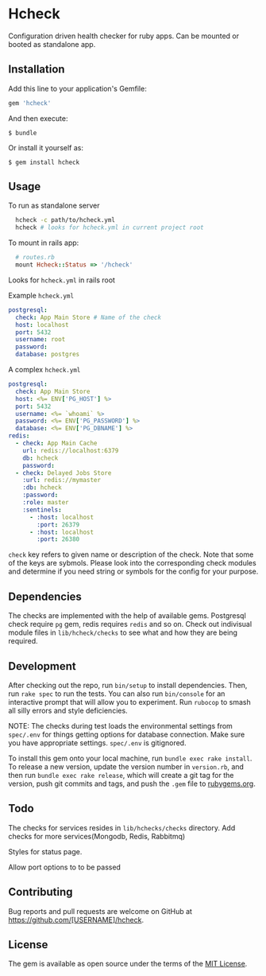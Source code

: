 # Hcheck

Configuration driven health checker for ruby apps. Can be mounted or booted as standalone app.

## Installation

Add this line to your application's Gemfile:

```ruby
gem 'hcheck'
```

And then execute:

    $ bundle

Or install it yourself as:

    $ gem install hcheck

## Usage

To run as standalone server
``` bash
  hcheck -c path/to/hcheck.yml
  hcheck # looks for hcheck.yml in current project root
```

To mount in rails app:
``` ruby
  # routes.rb
  mount Hcheck::Status => '/hcheck'
```
Looks for `hcheck.yml` in rails root

Example `hcheck.yml`
``` yaml
postgresql:
  check: App Main Store # Name of the check
  host: localhost
  port: 5432
  username: root
  password:
  database: postgres

```
A complex `hcheck.yml`
``` yaml
postgresql:
  check: App Main Store
  host: <%= ENV['PG_HOST'] %>
  port: 5432
  username: <%= `whoami` %>
  password: <%= ENV['PG_PASSWORD'] %>
  database: <%= ENV['PG_DBNAME'] %>
redis:
  - check: App Main Cache
    url: redis://localhost:6379
    db: hcheck
    password:
  - check: Delayed Jobs Store
    :url: redis://mymaster
    :db: hcheck
    :password:
    :role: master
    :sentinels:
      - :host: localhost
        :port: 26379
      - :host: localhost
        :port: 26380

```

`check` key refers to given name or description of the check. Note that some of the keys are sybmols. Please look into the corresponding check modules and determine if you need string or symbols for the config for your purpose.

## Dependencies

The checks are implemented with the help of available gems. Postgresql check require `pg` gem, redis requires `redis` and so on. Check out indivisual module files in `lib/hcheck/checks` to see what and how they are being required.

## Development

After checking out the repo, run `bin/setup` to install dependencies. Then, run `rake spec` to run the tests. You can also run `bin/console` for an interactive prompt that will allow you to experiment. Run `rubocop` to smash all silly errors and style deficiencies.

NOTE: The checks during test loads the environmental settings from `spec/.env` for things getting options for database connection. Make sure you have appropriate settings. `spec/.env` is gitignored.

To install this gem onto your local machine, run `bundle exec rake install`. To release a new version, update the version number in `version.rb`, and then run `bundle exec rake release`, which will create a git tag for the version, push git commits and tags, and push the `.gem` file to [rubygems.org](https://rubygems.org).

## Todo

The checks for services resides in `lib/hchecks/checks` directory. Add checks for more services(Mongodb, Redis, Rabbitmq)

Styles for status page.

Allow port options to to be passed

## Contributing

Bug reports and pull requests are welcome on GitHub at https://github.com/[USERNAME]/hcheck.

## License

The gem is available as open source under the terms of the [MIT License](https://opensource.org/licenses/MIT).

